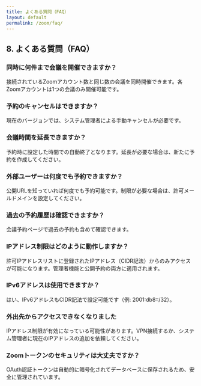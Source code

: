 ```yaml
---
title: よくある質問（FAQ）
layout: default
permalink: /zoom/faq/
---
```


## 8. よくある質問（FAQ）

### 同時に何件まで会議を開催できますか？
接続されているZoomアカウント数と同じ数の会議を同時開催できます。各Zoomアカウントは1つの会議のみ開催可能です。

### 予約のキャンセルはできますか？
現在のバージョンでは、システム管理者による手動キャンセルが必要です。

### 会議時間を延長できますか？
予約時に設定した時間での自動終了となります。延長が必要な場合は、新たに予約を作成してください。

### 外部ユーザーは何度でも予約できますか？
公開URLを知っていれば何度でも予約可能です。制限が必要な場合は、許可メールドメインを設定してください。

### 過去の予約履歴は確認できますか？
会議予約ページで過去の予約も含めて確認できます。

### IPアドレス制限はどのように動作しますか？
許可IPアドレスリストに登録されたIPアドレス（CIDR記法）からのみアクセスが可能になります。管理者機能と公開予約の両方に適用されます。

### IPv6アドレスは使用できますか？
はい、IPv6アドレスもCIDR記法で設定可能です（例: 2001:db8::/32）。

### 外出先からアクセスできなくなりました
IPアドレス制限が有効になっている可能性があります。VPN接続するか、システム管理者に現在のIPアドレスの追加を依頼してください。

### Zoomトークンのセキュリティは大丈夫ですか？
OAuth認証トークンは自動的に暗号化されてデータベースに保存されるため、安全に管理されています。



